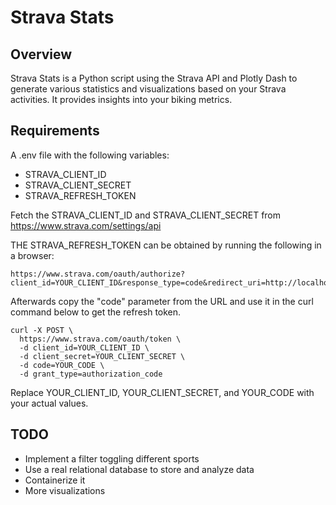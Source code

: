 
# Strava Stats

## Overview
Strava Stats is a Python script using the Strava API and Plotly Dash to generate various statistics and visualizations based on your Strava activities. It provides insights into your biking metrics.

## Requirements
A .env file with the following variables:
- STRAVA_CLIENT_ID
- STRAVA_CLIENT_SECRET
- STRAVA_REFRESH_TOKEN

Fetch the STRAVA_CLIENT_ID and STRAVA_CLIENT_SECRET from https://www.strava.com/settings/api

THE STRAVA_REFRESH_TOKEN can be obtained by running the following in a browser:
```
https://www.strava.com/oauth/authorize?client_id=YOUR_CLIENT_ID&response_type=code&redirect_uri=http://localhost/exchange_token&approval_prompt=force&scope=activity:read_all
```
Afterwards copy the "code" parameter from the URL and use it in the curl command below to get the refresh token.
```
curl -X POST \
  https://www.strava.com/oauth/token \
  -d client_id=YOUR_CLIENT_ID \
  -d client_secret=YOUR_CLIENT_SECRET \
  -d code=YOUR_CODE \
  -d grant_type=authorization_code
```
Replace YOUR_CLIENT_ID, YOUR_CLIENT_SECRET, and YOUR_CODE with your actual values.

## TODO
- Implement a filter toggling different sports
- Use a real relational database to store and analyze data
- Containerize it
- More visualizations
